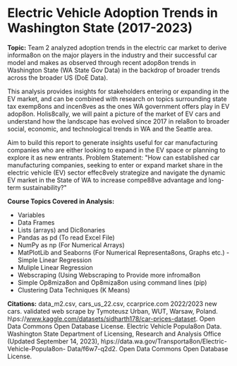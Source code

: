 # Electric Vehicle Adoption Trends in Washington State (2017-2023)

**Topic:** Team 2 analyzed adoption trends in the electric car market to derive informa8on on the major players in the industry and their successful car model and makes as observed through recent adop8on trends in Washington State (WA State Gov Data) in the backdrop of broader trends across the broader US (DoE Data).

This analysis provides insights for stakeholders entering or expanding in the EV market, and can be combined with research on topics surrounding state tax exemp8ons and incen8ves as the ones WA government offers play in EV adop8on. Holis8cally, we will paint a picture of the market of EV cars and understand how the landscape has evolved since 2017 in rela8on to broader social, economic, and technological trends in WA and the Seattle area.

Aim to build this report to generate insights useful for car manufacturing companies who are either looking to expand in the EV space or planning to explore it as new entrants.
Problem Statement: "How can established car manufacturing companies, seeking to enter or expand market share in the electric vehicle (EV) sector effec8vely strategize and navigate the dynamic EV market in the State of WA to increase compe88ve advantage and long-term sustainability?"

**Course Topics Covered in Analysis:**
- Variables
- Data Frames
- Lists (arrays) and Dic8onaries
- Pandas as pd (To read Excel File)
- NumPy as np (For Numerical Arrays)
- MatPlotLib and Seaborns (For Numerical Representa8ons, Graphs etc.) - Simple Linear Regression
- Muliple Linear Regression
- Webscraping (Using Webscraping to Provide more infroma8on
- Simple Op8miza8on and Op8miza8on using command lines (pip)
- Clustering Data Techniques (K Means)
  
**Citations:**
data_m2.csv, cars_us_22.csv, ccarprice.com 2022/2023 new cars. validated web scrape by Tymoteusz Urban, WUT, Warsaw, Poland. h\ps://www.kaggle.com/datasets/sidharth178/car-prices-dataset. Open Data Commons Open Database License.
Electric Vehicle Popula8on Data. Washington State Department of Licensing, Research and Analysis Office (Updated September 14, 2023), h\ps://data.wa.gov/Transporta8on/Electric-Vehicle-Popula8on- Data/f6w7-q2d2. Open Data Commons Open Database License.

